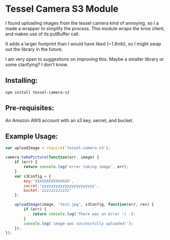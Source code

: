 # Tessel Camera S3 Module

I found uploading images from the tessel camera kind of annoying, so I a made a wrapper to simplify the process.
This module wraps the knox client, and makes use of its putBuffer call.

It adds a larger footprint than I would have liked (~1.8mb), so I might swap out the library in the future.

I am very open to suggestions on improving this. Maybe a smaller library or some clarifying?  I don't know.

## Installing:

```
npm install tessel-camera-s3
```

## Pre-requisites:

An Amazon AWS account with an s3 key, secret, and bucket.

## Example Usage:

```javascript
var uploadImage = require('tessel-camera-s3');

camera.takePicture(function(err, image) {
    if (err) {
        return console.log('error taking image', err);
    }
    var s3Config = {
        key:'XXXXXXXXXXXXXXX',
        secret:'yyyyyyyyyyyyyyyyyyyyyyy',
        bucket:'zzzzzzzzzzzz'
    };

    uploadImage(image, 'test.jpg', s3Config, function(err, res) {
        if (err) {
            return console.log('There was an error :( ');
        }
        console.log('image was successfully uploaded!');
    });
});
```